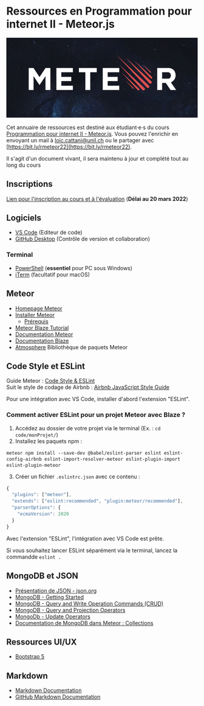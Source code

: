 # Ressources en Programmation pour internet II - Meteor.js

![Meteor](./images/meteor-logo.png)

Cet annuaire de ressources est destiné aux étudiant·e·s du cours [Programmation pour internet II - Meteor.js](https://applicationspub.unil.ch/interpub/noauth/php/Ud/ficheCours.php?v_enstyid=45169&v_langue=fr). Vous pouvez l'enrichir en envoyant un mail à [loic.cattani@unil.ch](mailto:loic.cattani@unil.ch?subject=Une%20nouvelle%20ressource%20en%20Meteor.js!) ou le partager avec [https://bit.ly/rmeteor22](https://bit.ly/rmeteor22).

Il s'agit d'un document vivant, il sera maintenu à jour et complété tout au long du cours

## Inscriptions

[Lien pour l'inscription au cours et à l'évaluation](https://www.unil.ch/lettres/fr/home/menuguid/etudiantes/enseignements-evaluations.html) (**Délai au 20 mars 2022**)

## Logiciels

- [VS Code](https://code.visualstudio.com/) (Editeur de code)
- [GitHub Desktop](https://desktop.github.com/) (Contrôle de version et collaboration)

### Terminal

- [PowerShell](https://docs.microsoft.com/en-us/powershell/scripting/install/installing-powershell-on-windows?view=powershell-7.2) (**essentiel** pour PC sous Windows)
- [iTerm](https://iterm2.com/) (facultatif pour macOS)

## Meteor

- [Homepage Meteor](https://www.meteor.com/)
- [Installer Meteor](https://www.meteor.com/developers/install)
  - [Prérequis](https://docs.meteor.com/install.html#prereqs)
- [Meteor Blaze Tutorial](https://blaze-tutorial.meteor.com/)
- [Documentation Meteor](https://docs.meteor.com/#/full/)
- [Documentation Blaze](http://blazejs.org/guide/introduction.html)
- [Atmosphere](https://atmospherejs.com/) Bibliothèque de paquets Meteor

## Code Style et ESLint
Guide Meteor : [Code Style & ESLint](https://guide.meteor.com/code-style.html)  
Suit le style de codage de Airbnb : [Airbnb JavaScript Style Guide](https://github.com/airbnb/javascript)

Pour une intégration avec VS Code, installer d'abord l'extension "ESLint".

### Comment activer ESLint pour un projet Meteor avec Blaze ?
1. Accédez au dossier de votre projet via le terminal (Ex. : `cd code/monProjet/`)
2. Installez les paquets npm :
```
meteor npm install --save-dev @babel/eslint-parser eslint eslint-config-airbnb eslint-import-resolver-meteor eslint-plugin-import eslint-plugin-meteor
```
3. Créer un fichier `.eslintrc.json` avec ce contenu :
```js
{
  "plugins": ["meteor"],
  "extends": ["eslint:recommended", "plugin:meteor/recommended"],
  "parserOptions": {
    "ecmaVersion": 2020
  }
}
```

Avec l'extension "ESLint", l'intégration avec VS Code est prête.

Si vous souhaitez lancer ESLint séparément via le terminal, lancez la commandde `eslint .`

## MongoDB et JSON

- [Présentation de JSON - json.org](https://www.json.org/json-fr.html)
- [MongoDB - Getting Started](https://docs.mongodb.com/manual/tutorial/getting-started/)
- [MongoDB - Query and Write Operation Commands (CRUD)](https://docs.mongodb.com/manual/reference/command/nav-crud/)
- [MongoDB - Query and Projection Operators](https://docs.mongodb.com/manual/reference/operator/query/)
- [MongoDb - Update Operators](https://docs.mongodb.com/manual/reference/operator/update/)
- [Documentation de MongoDB dans Meteor : Collections](https://docs.meteor.com/api/collections.html)

## Ressources UI/UX

- [Bootstrap 5](https://getbootstrap.com/)

## Markdown

- [Markdown Documentation](https://www.markdownguide.org/basic-syntax/)
- [GitHub Markdown Documentation](https://docs.github.com/en/get-started/writing-on-github/getting-started-with-writing-and-formatting-on-github/basic-writing-and-formatting-syntax)
